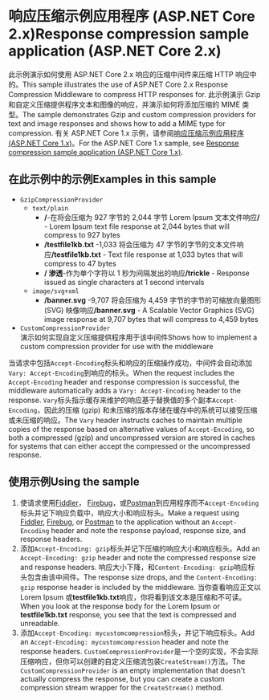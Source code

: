# <a name="response-compression-sample-application-aspnet-core-2x"></a><span data-ttu-id="385a0-101">响应压缩示例应用程序 (ASP.NET Core 2.x)</span><span class="sxs-lookup"><span data-stu-id="385a0-101">Response compression sample application (ASP.NET Core 2.x)</span></span>

<span data-ttu-id="385a0-102">此示例演示如何使用 ASP.NET Core 2.x 响应的压缩中间件来压缩 HTTP 响应中的。</span><span class="sxs-lookup"><span data-stu-id="385a0-102">This sample illustrates the use of ASP.NET Core 2.x Response Compression Middleware to compress HTTP responses for.</span></span> <span data-ttu-id="385a0-103">此示例演示 Gzip 和自定义压缩提供程序文本和图像的响应，并演示如何将添加压缩的 MIME 类型。</span><span class="sxs-lookup"><span data-stu-id="385a0-103">The sample demonstrates Gzip and custom compression providers for text and image responses and shows how to add a MIME type for compression.</span></span> <span data-ttu-id="385a0-104">有关 ASP.NET Core 1.x 示例，请参阅[响应压缩示例应用程序 (ASP.NET Core 1.x)](https://github.com/aspnet/Docs/tree/master/aspnetcore/performance/response-compression/samples/1.x)。</span><span class="sxs-lookup"><span data-stu-id="385a0-104">For the ASP.NET Core 1.x sample, see [Response compression sample application (ASP.NET Core 1.x)](https://github.com/aspnet/Docs/tree/master/aspnetcore/performance/response-compression/samples/1.x).</span></span>

## <a name="examples-in-this-sample"></a><span data-ttu-id="385a0-105">在此示例中的示例</span><span class="sxs-lookup"><span data-stu-id="385a0-105">Examples in this sample</span></span>
* `GzipCompressionProvider`
  * `text/plain`
    * <span data-ttu-id="385a0-106">**/**-在将会压缩为 927 字节的 2,044 字节 Lorem Ipsum 文本文件响应</span><span class="sxs-lookup"><span data-stu-id="385a0-106">**/** - Lorem Ipsum text file response at 2,044 bytes that will compress to 927 bytes</span></span>
    * <span data-ttu-id="385a0-107">**/testfile1kb.txt** -1,033 将会压缩为 47 字节的字节的文本文件响应</span><span class="sxs-lookup"><span data-stu-id="385a0-107">**/testfile1kb.txt** - Text file response at 1,033 bytes that will compress to 47 bytes</span></span>
    * <span data-ttu-id="385a0-108">**/ 渗透**-作为单个字符以 1 秒为间隔发出的响应</span><span class="sxs-lookup"><span data-stu-id="385a0-108">**/trickle** - Response issued as single characters at 1 second intervals</span></span> 
  * `image/svg+xml`
    * <span data-ttu-id="385a0-109">**/banner.svg** -9,707 将会压缩为 4,459 字节的字节的可缩放向量图形 (SVG) 映像响应</span><span class="sxs-lookup"><span data-stu-id="385a0-109">**/banner.svg** - A Scalable Vector Graphics (SVG) image response at 9,707 bytes that will compress to 4,459 bytes</span></span>
* `CustomCompressionProvider`<br><span data-ttu-id="385a0-110">演示如何实现自定义压缩提供程序用于该中间件</span><span class="sxs-lookup"><span data-stu-id="385a0-110">Shows how to implement a custom compression provider for use with the middleware</span></span>

<span data-ttu-id="385a0-111">当请求中包括`Accept-Encoding`标头和响应的压缩操作成功，中间件会自动添加`Vary: Accept-Encoding`到响应的标头。</span><span class="sxs-lookup"><span data-stu-id="385a0-111">When the request includes the `Accept-Encoding` header and response compression is successful, the middleware automatically adds a `Vary: Accept-Encoding` header to the response.</span></span> <span data-ttu-id="385a0-112">`Vary`标头指示缓存来维护的响应基于替换值的多个副本`Accept-Encoding`，因此的压缩 (gzip) 和未压缩的版本存储在缓存中的系统可以接受压缩或未压缩的响应。</span><span class="sxs-lookup"><span data-stu-id="385a0-112">The `Vary` header instructs caches to maintain multiple copies of the response based on alternative values of `Accept-Encoding`, so both a compressed (gzip) and uncompressed version are stored in caches for systems that can either accept the compressed or the uncompressed response.</span></span>

## <a name="using-the-sample"></a><span data-ttu-id="385a0-113">使用示例</span><span class="sxs-lookup"><span data-stu-id="385a0-113">Using the sample</span></span>
1. <span data-ttu-id="385a0-114">使请求使用[Fiddler](http://www.telerik.com/fiddler)， [Firebug](http://getfirebug.com/)，或[Postman](https://www.getpostman.com/)到应用程序而不`Accept-Encoding`标头并记下响应负载中，响应大小和响应标头。</span><span class="sxs-lookup"><span data-stu-id="385a0-114">Make a request using [Fiddler](http://www.telerik.com/fiddler), [Firebug](http://getfirebug.com/), or [Postman](https://www.getpostman.com/) to the application without an `Accept-Encoding` header and note the response payload, response size, and response headers.</span></span>
2. <span data-ttu-id="385a0-115">添加`Accept-Encoding: gzip`标头并记下压缩的响应大小和响应标头。</span><span class="sxs-lookup"><span data-stu-id="385a0-115">Add an `Accept-Encoding: gzip` header and note the compressed response size and response headers.</span></span> <span data-ttu-id="385a0-116">响应大小下降，和`Content-Encoding: gzip`响应标头包含由该中间件。</span><span class="sxs-lookup"><span data-stu-id="385a0-116">The response size drops, and the `Content-Encoding: gzip` response header is included by the middleware.</span></span> <span data-ttu-id="385a0-117">当你查看响应正文以 Lorem Ipsum 或**testfile1kb.txt**响应，你将看到该文本是压缩和不可读。</span><span class="sxs-lookup"><span data-stu-id="385a0-117">When you look at the response body for the Lorem Ipsum or **testfile1kb.txt** response, you see that the text is compressed and unreadable.</span></span>
3. <span data-ttu-id="385a0-118">添加`Accept-Encoding: mycustomcompression`标头，并记下响应标头。</span><span class="sxs-lookup"><span data-stu-id="385a0-118">Add an `Accept-Encoding: mycustomcompression` header and note the response headers.</span></span> <span data-ttu-id="385a0-119">`CustomCompressionProvider`是一个空的实现，不会实际压缩响应，但你可以创建的自定义压缩流包装`CreateStream()`方法。</span><span class="sxs-lookup"><span data-stu-id="385a0-119">The `CustomCompressionProvider` is an empty implementation that doesn't actually compress the response, but you can create a custom compression stream wrapper for the `CreateStream()` method.</span></span>
